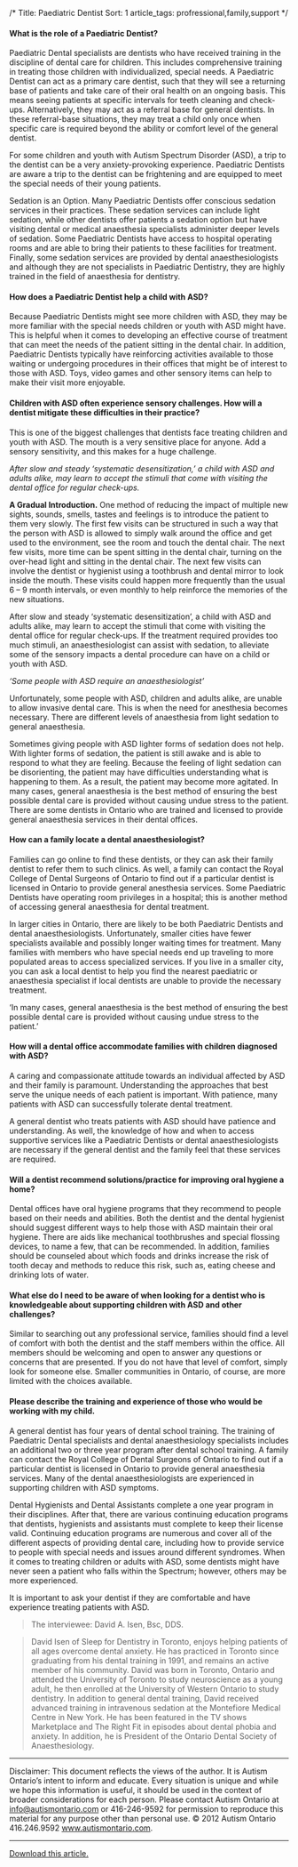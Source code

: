 /*
Title: Paediatric Dentist
Sort: 1
article_tags: profressional,family,support
*/
#### **What is the role of a Paediatric Dentist?**

Paediatric Dental specialists are dentists who have received training in the discipline of dental care for children. This includes comprehensive training in treating those children with individualized, special needs. A Paediatric Dentist can act as a primary care dentist, such that they will see a returning base of patients and take care of their oral health on an ongoing basis. This means seeing patients at specific intervals for teeth cleaning and check-ups. Alternatively, they may act as a referral base for general dentists. In these referral-base situations, they may treat a child only once when specific care is required beyond the ability or comfort level of the general dentist.

For some children and youth with Autism Spectrum Disorder (ASD), a trip to the dentist can be a very anxiety-provoking experience. Paediatric Dentists are aware a trip to the dentist can be frightening and are equipped to meet the special needs of their young patients.

Sedation is an Option. Many Paediatric Dentists offer conscious sedation services in their practices. These sedation services can include light sedation, while other dentists offer patients a sedation option but have visiting dental or medical anaesthesia specialists administer deeper levels of sedation. Some Paediatric Dentists have access to hospital operating rooms and are able to bring their patients to these facilities for treatment. Finally, some sedation services are provided by dental anaesthesiologists and although they are not specialists in Paediatric Dentistry, they are highly trained in the field of anaesthesia for dentistry.

#### **How does a Paediatric Dentist help a child with ASD?**

Because Paediatric Dentists might see more children with ASD, they may be more familiar with the special needs children or youth with ASD might have. This is helpful when it comes to developing an effective course of treatment that can meet the needs of the patient sitting in the dental chair. In addition, Paediatric Dentists typically have reinforcing activities available to those waiting or undergoing procedures in their offices that might be of interest to those with ASD. Toys, video games and other sensory items can help to make their visit more enjoyable.

#### **Children with ASD often experience sensory challenges. How will a dentist mitigate these difficulties in their practice?**

This is one of the biggest challenges that dentists face treating children and youth with ASD. The mouth is a very sensitive place for anyone. Add a sensory sensitivity, and this makes for a huge challenge.

_After slow and steady ‘systematic desensitization,’ a child with ASD and adults alike, may learn to accept the stimuli that come with visiting the dental office for regular check-ups._

**A Gradual Introduction.** One method of reducing the impact of multiple new sights, sounds, smells, tastes and feelings is to introduce the patient to them very slowly. The first few visits can be structured in such a way that the person with ASD is allowed to simply walk around the office and get used to the environment, see the room and touch the dental chair. The next few visits, more time can be spent sitting in the dental chair, turning on the over-head light and sitting in the dental chair. The next few visits can involve the dentist or hygienist using a toothbrush and dental mirror to look inside the mouth. These visits could happen more frequently than the usual 6 – 9 month intervals, or even monthly to help reinforce the memories of the new situations.

After slow and steady ‘systematic desensitization’, a child with ASD and adults alike, may learn to accept the stimuli that come with visiting the dental office for regular check-ups. If the treatment required provides too much stimuli, an anaesthesiologist can assist with sedation, to alleviate some of the sensory impacts a dental procedure can have on a child or youth with ASD.

_‘Some people with ASD require an anaesthesiologist’_

Unfortunately, some people with ASD, children and adults alike, are unable to allow invasive dental care. This is when the need for anesthesia becomes necessary. There are different levels of anaesthesia from light sedation to general anaesthesia.

Sometimes giving people with ASD lighter forms of sedation does not help. With lighter forms of sedation, the patient is still awake and is able to respond to what they are feeling. Because the feeling of light sedation can be disorienting, the patient may have difficulties understanding what is happening to them. As a result, the patient may become more agitated. In many cases, general anaesthesia is the best method of ensuring the best possible dental care is provided without causing undue stress to the patient. There are some dentists in Ontario who are trained and licensed to provide general anaesthesia services in their dental offices.

#### **How can a family locate a dental anaesthesiologist?**

Families can go online to find these dentists, or they can ask their family dentist to refer them to such clinics. As well, a family can contact the Royal College of Dental Surgeons of Ontario to find out if a particular dentist is licensed in Ontario to provide general anesthesia services. Some Paediatric Dentists have operating room privileges in a hospital; this is another method of accessing general anaesthesia for dental treatment.

In larger cities in Ontario, there are likely to be both Paediatric Dentists and dental anaesthesiologists. Unfortunately, smaller cities have fewer specialists available and possibly longer waiting times for treatment. Many families with members who have special needs end up traveling to more populated areas to access specialized services. If you live in a smaller city, you can ask a local dentist to help you find the nearest paediatric or anaesthesia specialist if local dentists are unable to provide the necessary treatment.

‘In many cases, general anaesthesia is the best method of ensuring the best possible dental care is provided without causing undue stress to the patient.’

#### **How will a dental office accommodate families with children diagnosed with ASD?**

A caring and compassionate attitude towards an individual affected by ASD and their family is paramount. Understanding the approaches that best serve the unique needs of each patient is important. With patience, many patients with ASD can successfully tolerate dental treatment.

A general dentist who treats patients with ASD should have patience and understanding. As well, the knowledge of how and when to access supportive services like a Paediatric Dentists or dental anaesthesiologists are necessary if the general dentist and the family feel that these services are required.

#### **Will a dentist recommend solutions/practice for improving oral hygiene a home?**

Dental offices have oral hygiene programs that they recommend to people based on their needs and abilities. Both the dentist and the dental hygienist should suggest different ways to help those with ASD maintain their oral hygiene. There are aids like mechanical toothbrushes and special flossing devices, to name a few, that can be recommended. In addition, families should be counseled about which foods and drinks increase the risk of tooth decay and methods to reduce this risk, such as, eating cheese and drinking lots of water.

#### **What else do I need to be aware of when looking for a dentist who is knowledgeable about supporting children with ASD and other challenges?**

Similar to searching out any professional service, families should find a level of comfort with both the dentist and the staff members within the office. All members should be welcoming and open to answer any questions or concerns that are presented. If you do not have that level of comfort, simply look for someone else. Smaller communities in Ontario, of course, are more limited with the choices available.

#### **Please describe the training and experience of those who would be working with my child.**

A general dentist has four years of dental school training. The training of Paediatric Dental specialists and dental anaesthesiology specialists includes an additional two or three year program after dental school training. A family can contact the Royal College of Dental Surgeons of Ontario to find out if a particular dentist is licensed in Ontario to provide general anaesthesia services. Many of the dental anaesthesiologists are experienced in supporting children with ASD symptoms.

Dental Hygienists and Dental Assistants complete a one year program in their disciplines. After that, there are various continuing education programs that dentists, hygienists and assistants must complete to keep their license valid. Continuing education programs are numerous and cover all of the different aspects of providing dental care, including how to provide service to people with special needs and issues around different syndromes. When it comes to treating children or adults with ASD, some dentists might have never seen a patient who falls within the Spectrum; however, others may be more experienced.

It is important to ask your dentist if they are comfortable and have experience treating patients with ASD.

>The interviewee: David A. Isen, Bsc, DDS.

>David Isen of Sleep for Dentistry in Toronto, enjoys helping patients of all ages overcome dental anxiety. He has practiced in Toronto since graduating from his dental training in 1991, and remains an active member of his community. David was born in Toronto, Ontario and attended the University of Toronto to study neuroscience as a young adult, he then enrolled at the University of Western Ontario to study dentistry. In addition to general dental training, David received advanced training in intravenous sedation at the Montefiore Medical Centre in New York. He has been featured in the TV shows Marketplace and The Right Fit in episodes about dental phobia and anxiety. In addition, he is President of the Ontario Dental Society of Anaesthesiology.


----------
Disclaimer: This document reflects the views of the author. It is Autism Ontario’s intent to inform and educate. Every situation is unique and while we hope this information is useful, it should be used in the context of broader considerations for each person. Please contact Autism Ontario at info@autismontario.com or 416-246-9592 for permission to reproduce this material for any purpose other than personal use. © 2012 Autism Ontario  416.246.9592  www.autismontario.com.


----------

[Download this article.](http://autismontario.novosolutions.net/redirfile.asp?id=316&fstore=&SID=)
